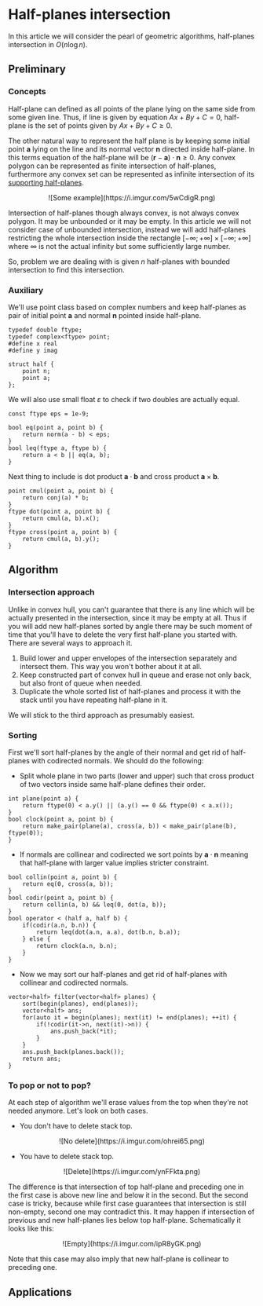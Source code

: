 <!--?title Half-planes intersection -->
# Half-planes intersection

In this article we will consider the pearl of geometric algorithms, half-planes intersection in $O(n \log n)$.

## Preliminary

### Concepts

Half-plane can defined as all points of the plane lying on the same side from some given line. Thus, if line is given by equation $Ax+By+C=0$, half-plane is the set of points given by $Ax+By+C \geq 0$. 

The other natural way to represent the half plane is by keeping some initial point $\mathbf{a}$ lying on the line and its normal vector $\mathbf{n}$ directed inside half-plane. In this terms equation of the half-plane will be $(\mathbf{r}-\mathbf{a})\cdot \mathbf{n} \geq 0$. Any convex polygon can be represented as finite intersection of half-planes, furthermore any convex set can be represented as infinite intersection of its [supporting half-planes](https://en.wikipedia.org/wiki/Supporting_hyperplane). 

<center>![Some example](https://i.imgur.com/5wCdigR.png)</center>

Intersection of half-planes though always convex, is not always convex polygon. It may be unbounded or it may be empty. In this article we will not consider case of unbounded intersection, instead we will add half-planes restricting the whole intersection inside the rectangle $[-\infty;+\infty]\times[-\infty;+\infty]$ where $\infty$ is not the actual infinity but some sufficiently large number.

So, problem we are dealing with is given $n$ half-planes with bounded intersection to find this intersection.

### Auxiliary

We'll use point class based on complex numbers and keep half-planes as pair of initial point $\mathbf{a}$ and normal $\mathbf{n}$ pointed inside half-plane.
```
typedef double ftype;
typedef complex<ftype> point;
#define x real
#define y imag

struct half {
    point n;
    point a;
};
```
We will also use small float $\varepsilon$ to check if two doubles are actually equal.
```
const ftype eps = 1e-9;

bool eq(point a, point b) {
    return norm(a - b) < eps;
}
bool leq(ftype a, ftype b) {
    return a < b || eq(a, b);
}
```
Next thing to include is dot product $\mathbf{a} \cdot \mathbf{b}$ and cross product $\mathbf{a} \times \mathbf{b}$.
```
point cmul(point a, point b) {
    return conj(a) * b;
}
ftype dot(point a, point b) {
    return cmul(a, b).x();
}
ftype cross(point a, point b) {
    return cmul(a, b).y();
}
```
## Algorithm
### Intersection approach
Unlike in convex hull, you can't guarantee that there is any line which will be actually presented in the intersection, since it may be empty at all. Thus if you will add new half-planes sorted by angle there may be such moment of time that you'll have to delete the very first half-plane you started with. There are several ways to approach it.

1. Build lower and upper envelopes of the intersection separately and intersect them. This way you won't bother about it at all.
2. Keep constructed part of convex hull in queue and erase not only back, but also front of queue when needed.
3. Duplicate the whole sorted list of half-planes and process it with the stack until you have repeating half-plane in it.

We will stick to the third approach as presumably easiest. 

### Sorting

First we'll sort half-planes by the angle of their normal and get rid of half-planes with codirected normals. We should do the following:

- Split whole plane in two parts (lower and upper) such that cross product of two vectors inside same half-plane defines their order.
```
int plane(point a) {
    return ftype(0) < a.y() || (a.y() == 0 && ftype(0) < a.x());
}
bool clock(point a, point b) {
    return make_pair(plane(a), cross(a, b)) < make_pair(plane(b), ftype(0));
}
```
- If normals are collinear and codirected we sort points by $\mathbf{a} \cdot \mathbf{n}$ meaning that half-plane with larger value implies stricter constraint.
```
bool collin(point a, point b) {
    return eq(0, cross(a, b));
}
bool codir(point a, point b) {
    return collin(a, b) && leq(0, dot(a, b));
}
bool operator < (half a, half b) {
    if(codir(a.n, b.n)) {
        return leq(dot(a.n, a.a), dot(b.n, b.a));
    } else {
        return clock(a.n, b.n);
    }
}
```
- Now we may sort our half-planes and get rid of half-planes with collinear and codirected normals.
```
vector<half> filter(vector<half> planes) {
    sort(begin(planes), end(planes));
    vector<half> ans;
    for(auto it = begin(planes); next(it) != end(planes); ++it) {
        if(!codir(it->n, next(it)->n)) {
            ans.push_back(*it);
        }
    }
    ans.push_back(planes.back());
    return ans;
}
```

### To pop or not to pop?
At each step of algorithm we'll erase values from the top when they're not needed anymore. Let's look on both cases.

- You don't have to delete stack top.

<center>![No delete](https://i.imgur.com/ohrei65.png)</center>

- You have to delete stack top.

<center> ![Delete](https://i.imgur.com/ynFFkta.png)</center>

The difference is that intersection of top half-plane and preceding one in the first case is above new line and below it in the second. But the second case is tricky, because while first case guarantees that intersection is still non-empty, second one may contradict this. It may happen if intersection of previous and new half-planes lies below top half-plane. Schematically it looks like this:

<center> ![Empty](https://i.imgur.com/ipR8yGK.png)</center>

Note that this case may also imply that new half-plane is collinear to preceding one.

## Applications
